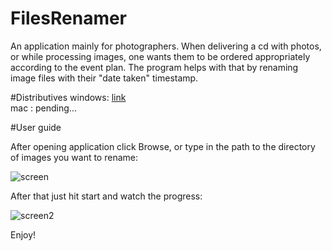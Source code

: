 # FilesRenamer
An application mainly for photographers. When delivering a cd with photos, or while processing images, one wants them to be ordered appropriately  according to the event plan. The program helps with that by renaming image files with their "date taken" timestamp.  

#Distributives
windows: [link](https://drive.google.com/file/d/0B8BTzrIGvrTtSl9CT1NoejNTREE/view?usp=sharing) <br/>
mac : pending...

#User guide

After opening application click Browse, or type in the path to the directory of images you want to rename:

![screen](https://cloud.githubusercontent.com/assets/5616532/8133319/57780a76-1130-11e5-9140-3f86d3d8afda.jpg)

After that just hit start and watch the progress:

![screen2](https://cloud.githubusercontent.com/assets/5616532/8133318/57609454-1130-11e5-99fa-02c71168418c.jpg)

Enjoy!
